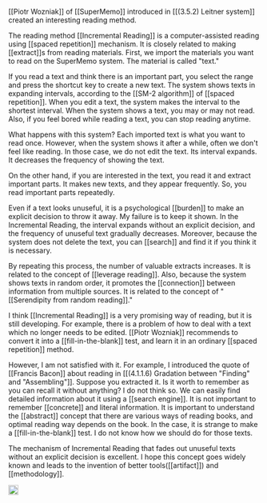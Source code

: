 
[[Piotr Wozniak]] of [[SuperMemo]] introduced in [[(3.5.2) Leitner system]] created an interesting reading method.

The reading method [[Incremental Reading]] is a computer-assisted reading using [[spaced repetition]] mechanism. It is closely related to making [[extract]]s from reading materials. First, we import the materials you want to read on the SuperMemo system. The material is called "text."

If you read a text and think there is an important part, you select the range and press the shortcut key to create a new text. The system shows texts in expanding intervals, according to the [[SM-2 algorithm]] of [[spaced repetition]]. When you edit a text, the system makes the interval to the shortest interval. When the system shows a text, you may or may not read. Also, if you feel bored while reading a text, you can stop reading anytime.

What happens with this system? Each imported text is what you want to read once. However, when the system shows it after a while, often we don't feel like reading. In those case, we do not edit the text. Its interval expands. It decreases the frequency of showing the text.

On the other hand, if you are interested in the text, you read it and extract important parts. It makes new texts, and they appear frequently. So, you read important parts repeatedly.

Even if a text looks unuseful, it is a psychological [[burden]] to make an explicit decision to throw it away. My failure is to keep it shown. In the Incremental Reading, the interval expands without an explicit decision, and the frequency of unuseful text gradually decreases. Moreover, because the system does not delete the text, you can [[search]] and find it if you think it is necessary.

By repeating this process, the number of valuable extracts increases. It is related to the concept of [[leverage reading]]. Also, because the system shows texts in random order, it promotes the [[connection]] between information from multiple sources. It is related to the concept of "[[Serendipity from random reading]]."

I think [[Incremental Reading]] is a very promising way of reading, but it is still developing. For example, there is a problem of how to deal with a text which no longer needs to be edited. [[Piotr Wozniak]] recommends to convert it into a [[fill-in-the-blank]] test, and learn it in an ordinary [[spaced repetition]] method.

However, I am not satisfied with it. For example, I introduced the quote of [[Francis Bacon]] about reading in [[(4.1.1.6) Gradation between "Finding" and "Assembling"]]. Suppose you extracted it. Is it worth to remember as you can recall it without anything? I do not think so. We can easily find detailed information about it using a [[search engine]]. It is not important to remember [[concrete]] and literal information. It is important to understand the [[abstract]] concept that there are various ways of reading books, and optimal reading way depends on the book. In the case, it is strange to make a [[fill-in-the-blank]] test. I do not know how we should do for those texts.

The mechanism of Incremental Reading that fades out unuseful texts without an explicit decision is excellent. I hope this concept goes widely known and leads to the invention of better tools([[artifact]]) and [[methodology]].

<img src='https://scrapbox.io/api/pages/nishio/en/icon' alt='en.icon' height="19.5"/>